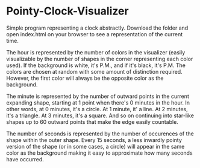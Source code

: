# Pointy-Clock-Visualizer
Simple program representing a clock abstractly. Download the folder and open index.html on your
browser to see a representation of the current time.

The hour is represented by the number of colors in the visualizer (easily
visualizable by the number of shapes in the corner representing each color
used). If the background is white, it's P.M., and if it's black, it's P.M. The
colors are chosen at random with some amount of distinction required. However,
the first color will always be the opposite color as the background.

The minute is represented by the number of outward points in the current expanding
shape, starting at 1 point when there's 0 minutes in the hour. In other words,
at 0 minutes, it's a circle. At 1 minute, it' a line. At 2 minutes, it's a
triangle. At 3 minutes, it's a square. And so on continuing into star-like
shapes up to 60 outward points that make the edge easily countable.

The number of seconds is represented by the number of occurences of the shape within the
outer shape. Every 15 seconds, a less inwardly pointy version of the shape (or
in some cases, a circle) will appear in the same color as the background making
it easy to approximate how many seconds have occurred.